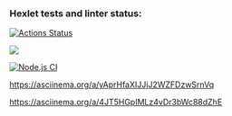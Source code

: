 ### Hexlet tests and linter status:

[![Actions Status](https://github.com/KaparZh/frontend-project-lvl1/workflows/hexlet-check/badge.svg)](https://github.com/KaparZh/frontend-project-lvl1/actions)

<a href="https://codeclimate.com/github/codeclimate/codeclimate/maintainability"><img src="https://api.codeclimate.com/v1/badges/a99a88d28ad37a79dbf6/maintainability" /></a>

[![Node.js CI](https://github.com/KaparZh/frontend-project-lvl1/actions/workflows/node.js.yml/badge.svg)](https://github.com/KaparZh/frontend-project-lvl1/actions/workflows/node.js.yml)

https://asciinema.org/a/yAprHfaXIJJjJ2WZFDzwSrnVq

https://asciinema.org/a/4JT5HGpIMLz4vDr3bWc88dZhE